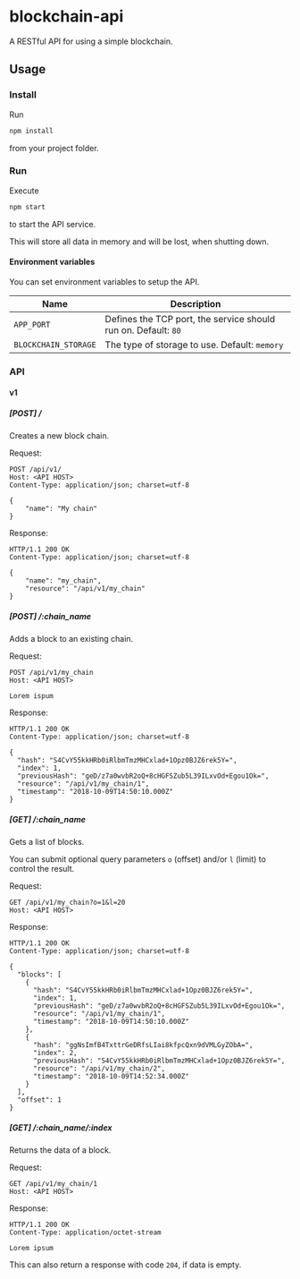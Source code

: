 # blockchain-api

A RESTful API for using a simple blockchain.

## Usage

### Install

Run

```bash
npm install
```

from your project folder.

### Run

Execute

```bash
npm start
```

to start the API service.

This will store all data in memory and will be lost, when shutting down.

#### Environment variables

You can set environment variables to setup the API.

| Name | Description |
| --- | --- |
| `APP_PORT` | Defines the TCP port, the service should run on. Default: `80` |
| `BLOCKCHAIN_STORAGE` | The type of storage to use. Default: `memory` |

### API

#### v1

##### [POST] /

Creates a new block chain.

Request:

```http
POST /api/v1/
Host: <API HOST>
Content-Type: application/json; charset=utf-8

{
    "name": "My chain"
}
```

Response: 

```http
HTTP/1.1 200 OK
Content-Type: application/json; charset=utf-8

{
    "name": "my_chain",
    "resource": "/api/v1/my_chain"
}
```

##### [POST] /:chain_name

Adds a block to an existing chain.

Request:

```http
POST /api/v1/my_chain
Host: <API HOST>

Lorem ispum
```

Response: 

```http
HTTP/1.1 200 OK
Content-Type: application/json; charset=utf-8

{
  "hash": "S4CvY55kkHRb0iRlbmTmzMHCxlad+1Opz0BJZ6rek5Y=",
  "index": 1,
  "previousHash": "geD/z7a0wvbR2oQ+8cHGFSZub5L39ILxvOd+Egou1Ok=",
  "resource": "/api/v1/my_chain/1",
  "timestamp": "2018-10-09T14:50:10.000Z"
}
```

##### [GET] /:chain_name

Gets a list of blocks.

You can submit optional query parameters `o` (offset) and/or `l` (limit) to control the result.

Request:

```http
GET /api/v1/my_chain?o=1&l=20
Host: <API HOST>
```

Response:

```http
HTTP/1.1 200 OK
Content-Type: application/json; charset=utf-8

{
  "blocks": [
    {
      "hash": "S4CvY55kkHRb0iRlbmTmzMHCxlad+1Opz0BJZ6rek5Y=",
      "index": 1,
      "previousHash": "geD/z7a0wvbR2oQ+8cHGFSZub5L39ILxvOd+Egou1Ok=",
      "resource": "/api/v1/my_chain/1",
      "timestamp": "2018-10-09T14:50:10.000Z"
    },
    {
      "hash": "ggNsImfB4TxttrGeDRfsLIai8kfpcQxn9dVMLGyZObA=",
      "index": 2,
      "previousHash": "S4CvY55kkHRb0iRlbmTmzMHCxlad+1Opz0BJZ6rek5Y=",
      "resource": "/api/v1/my_chain/2",
      "timestamp": "2018-10-09T14:52:34.000Z"
    }
  ],
  "offset": 1
}
```

##### [GET] /:chain_name/:index

Returns the data of a block.

Request:

```http
GET /api/v1/my_chain/1
Host: <API HOST>
```

Response:

```http
HTTP/1.1 200 OK
Content-Type: application/octet-stream

Lorem ipsum
```

This can also return a response with code `204`, if data is empty.
